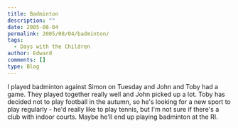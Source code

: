 ```yaml
---
title: Badminton
description: ""
date: 2005-08-04
permalink: 2005/08/04/badminton/
tags:
  - Days with the Children
author: Edward
comments: []
type: Blog
---
```


I played badminton against Simon on Tuesday and John and Toby had a
game. They played together really well and John picked up a lot. Toby
has decided not to play football in the autumn, so he\'s looking for a
new sport to play regularly - he\'d really like to play tennis, but I\'m
not sure if there\'s a club with indoor courts. Maybe he\'ll end up
playing badminton at the RI.

